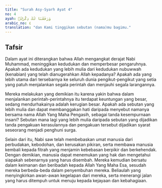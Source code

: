```yaml
---
title: "Surah Asy-Syarh Ayat 4"
no: 4
ayah: وَرَفَعْنَا لَكَ ذِكْرَكَۗ
arabic_no: ٤
translation: "dan Kami tinggikan sebutan (nama)mu bagimu."
---
```


## Tafsir

Dalam ayat ini diterangkan bahwa Allah mengangkat derajat Nabi Muhammad, meninggikan kedudukan dan memperbesar pengaruhnya. Apakah ada kedudukan yang lebih mulia dari kedudukan nubuwwah (kenabian) yang telah dianugerahkan Allah kepadanya? Apakah ada yang lebih utama dari tersebarnya ke seluruh dunia pengikut-pengikut yang setia yang patuh menjalankan segala perintah dan menjauhi segala larangannya.

Mereka melakukan yang demikian itu karena yakin bahwa dalam menjalankan perintah-perintahnya itu terdapat keuntungan yang besar, sedang mendurhakainya adalah kerugian besar. Apakah ada sebutan yang lebih mulia dan dapat membanggakan hati daripada menyebut namanya bersama nama Allah Yang Maha Pengasih, sebagai tanda kesempurnaan insani? Sebutan mana lagi yang lebih mulia daripada sebutan yang dijadikan tanda pengakuan kerasulannya dan pengakuan tersebut dijadikan syarat seseorang menjadi penghuni surga.

Selain dari itu, Nabi saw telah membebaskan umat manusia dari perbudakan, kebodohan, dan kerusakan pikiran, serta membawa manusia kembali kepada fitrah yang menjamin kebebasan berpikir dan berkehendak. Dengan demikian, manusia dapat menemukan yang hak dan mengetahui siapakah sebenarnya yang harus disembah. Mereka kemudian bersatu dalam keimanan dan beribadah kepada Allah Yang Maha Esa, sesudah mereka berbeda-beda dalam penyembuhan mereka. Beliaulah yang menyingkirkan awan-awan kegelapan dari mereka, serta menerangi jalan yang harus ditempuh untuk menuju kepada kejayaan dan kebahagiaan.